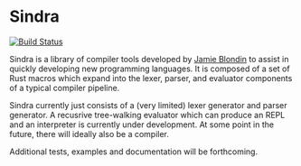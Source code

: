# Sindra

[![Build Status](https://travis-ci.org/jblondin/sindra.svg?branch=master)](https://travis-ci.org/jblondin/sindra)

Sindra is a library of compiler tools developed by [Jamie Blondin](https://github.com/jblondin) to
assist in quickly developing new programming languages. It is composed of a set of Rust macros which
expand into the lexer, parser, and evaluator components of a typical compiler pipeline.

Sindra currently just consists of a (very limited) lexer generator and parser generator. A
recusrive tree-walking evaluator which can produce an REPL and an interpreter is currently under
development. At some point in the future, there will ideally also be a compiler.

Additional tests, examples and documentation will be forthcoming.
